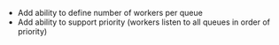 - Add ability to define number of workers per queue
- Add ability to support priority (workers listen to all queues in order of priority)
